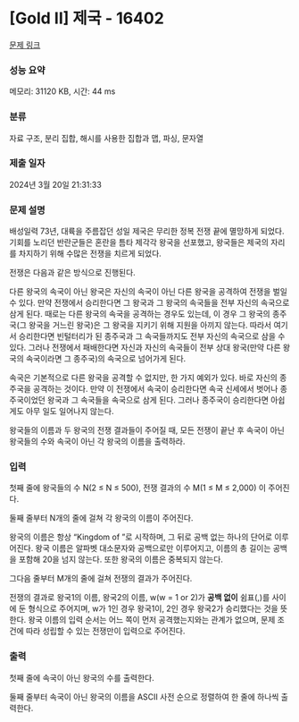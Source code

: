 # [Gold II] 제국 - 16402 

[문제 링크](https://www.acmicpc.net/problem/16402) 

### 성능 요약

메모리: 31120 KB, 시간: 44 ms

### 분류

자료 구조, 분리 집합, 해시를 사용한 집합과 맵, 파싱, 문자열

### 제출 일자

2024년 3월 20일 21:31:33

### 문제 설명

<p>배성일력 73년, 대륙을 주름잡던 성일 제국은 무리한 정복 전쟁 끝에 멸망하게 되었다. 기회를 노리던 반란군들은 혼란을 틈타 제각각 왕국을 선포했고, 왕국들은 제국의 자리를 차지하기 위해 수많은 전쟁을 치르게 되었다.</p>

<p>전쟁은 다음과 같은 방식으로 진행된다.</p>

<p>다른 왕국의 속국이 아닌 왕국은 자신의 속국이 아닌 다른 왕국을 공격하여 전쟁을 벌일 수 있다. 만약 전쟁에서 승리한다면 그 왕국과 그 왕국의 속국들을 전부 자신의 속국으로 삼게 된다. 때로는 다른 왕국의 속국을 공격하는 경우도 있는데, 이 경우 그 왕국의 종주국(그 왕국을 거느린 왕국)은 그 왕국을 지키기 위해 지원을 아끼지 않는다. 따라서 여기서 승리한다면 빈털터리가 된 종주국과 그 속국들까지도 전부 자신의 속국으로 삼을 수 있다. 그러나 전쟁에서 패배한다면 자신과 자신의 속국들이 전부 상대 왕국(만약 다른 왕국의 속국이라면 그 종주국)의 속국으로 넘어가게 된다.</p>

<p>속국은 기본적으로 다른 왕국을 공격할 수 없지만, 한 가지 예외가 있다. 바로 자신의 종주국을 공격하는 것이다. 만약 이 전쟁에서 속국이 승리한다면 속국 신세에서 벗어나 종주국이었던 왕국과 그 속국들을 속국으로 삼게 된다. 그러나 종주국이 승리한다면 아쉽게도 아무 일도 일어나지 않는다.</p>

<p>왕국들의 이름과 두 왕국의 전쟁 결과들이 주어질 때, 모든 전쟁이 끝난 후 속국이 아닌 왕국들의 수와 속국이 아닌 각 왕국의 이름을 출력하라.</p>

### 입력 

 <p>첫째 줄에 왕국들의 수 N(2 ≤ N ≤ 500), 전쟁 결과의 수 M(1 ≤ M ≤ 2,000) 이 주어진다.</p>

<p>둘째 줄부터 N개의 줄에 걸쳐 각 왕국의 이름이 주어진다.</p>

<p>왕국의 이름은 항상 “Kingdom of ”로 시작하며, 그 뒤로 공백 없는 하나의 단어로 이루어진다. 왕국 이름은 알파벳 대소문자와 공백으로만 이루어지고, 이름의 총 길이는 공백을 포함해 20을 넘지 않는다. 또한 왕국의 이름은 중복되지 않는다.</p>

<p>그다음 줄부터 M개의 줄에 걸쳐 전쟁의 결과가 주어진다.</p>

<p>전쟁의 결과로 왕국1의 이름, 왕국2의 이름, w(w = 1 or 2)가 <strong>공백 없이</strong> 쉼표(,)를 사이에 둔 형식으로 주어지며, w가 1인 경우 왕국1이, 2인 경우 왕국2가 승리했다는 것을 뜻한다. 왕국 이름의 입력 순서는 어느 쪽이 먼저 공격했는지와는 관계가 없으며, 문제 조건에 따라 성립할 수 있는 전쟁만이 입력으로 주어진다.</p>

### 출력 

 <p>첫째 줄에 속국이 아닌 왕국의 수를 출력한다.</p>

<p>둘째 줄부터 속국이 아닌 왕국의 이름을 ASCII 사전 순으로 정렬하여 한 줄에 하나씩 출력한다.</p>

